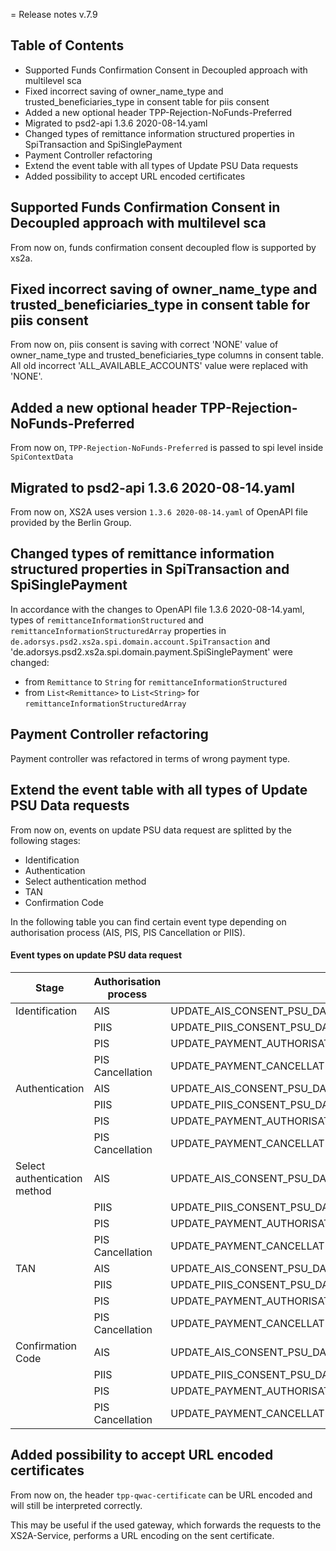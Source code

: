 = Release notes v.7.9

## Table of Contents

* Supported Funds Confirmation Consent in Decoupled approach with multilevel sca
* Fixed incorrect saving of owner_name_type and trusted_beneficiaries_type in consent table for piis consent
* Added a new optional header TPP-Rejection-NoFunds-Preferred
* Migrated to psd2-api 1.3.6 2020-08-14.yaml
* Changed types of remittance information structured properties in SpiTransaction and SpiSinglePayment
* Payment Controller refactoring
* Extend the event table with all types of Update PSU Data requests
* Added possibility to accept URL encoded certificates

## Supported Funds Confirmation Consent in Decoupled approach with multilevel sca

From now on, funds confirmation consent decoupled flow is supported by xs2a.

## Fixed incorrect saving of owner_name_type and trusted_beneficiaries_type in consent table for piis consent

From now on, piis consent is saving with correct 'NONE' value of owner_name_type and trusted_beneficiaries_type
columns in consent table. All old incorrect 'ALL_AVAILABLE_ACCOUNTS' value were replaced with 'NONE'.

## Added a new optional header TPP-Rejection-NoFunds-Preferred

From now on, `TPP-Rejection-NoFunds-Preferred` is passed to spi level inside `SpiContextData`

## Migrated to psd2-api 1.3.6 2020-08-14.yaml

From now on, XS2A uses version `1.3.6 2020-08-14.yaml` of OpenAPI file provided by the Berlin Group.

##  Changed types of remittance information structured properties in SpiTransaction and SpiSinglePayment

In accordance with the changes to OpenAPI file 1.3.6 2020-08-14.yaml, types of `remittanceInformationStructured`
and `remittanceInformationStructuredArray` properties in `de.adorsys.psd2.xs2a.spi.domain.account.SpiTransaction` and
'de.adorsys.psd2.xs2a.spi.domain.payment.SpiSinglePayment' were changed:

- from `Remittance` to `String` for `remittanceInformationStructured`
- from `List<Remittance>` to `List<String>` for `remittanceInformationStructuredArray`

## Payment Controller refactoring

Payment controller was refactored in terms of wrong payment type.

## Extend the event table with all types of Update PSU Data requests

From now on, events on update PSU data request are splitted by the following stages:

- Identification
- Authentication
- Select authentication method
- TAN
- Confirmation Code

In the following table you can find certain event type depending on authorisation process (AIS, PIS, PIS Cancellation or PIIS).

#### Event types on update PSU data request

| Stage                        | Authorisation process | Event type                                                                          |
|------------------------------|-----------------------|-------------------------------------------------------------------------------------|
| Identification               | AIS                   | UPDATE_AIS_CONSENT_PSU_DATA_IDENTIFICATION_REQUEST_RECEIVED                         |
|                              | PIIS                  | UPDATE_PIIS_CONSENT_PSU_DATA_IDENTIFICATION_REQUEST_RECEIVED                        |
|                              | PIS                   | UPDATE_PAYMENT_AUTHORISATION_PSU_DATA_IDENTIFICATION_REQUEST_RECEIVED               |
|                              | PIS Cancellation      | UPDATE_PAYMENT_CANCELLATION_PSU_DATA_IDENTIFICATION_REQUEST_RECEIVED                |
| Authentication               | AIS                   | UPDATE_AIS_CONSENT_PSU_DATA_AUTHENTICATION_REQUEST_RECEIVED                         |
|                              | PIIS                  | UPDATE_PIIS_CONSENT_PSU_DATA_AUTHENTICATION_REQUEST_RECEIVED                        |
|                              | PIS                   | UPDATE_PAYMENT_AUTHORISATION_PSU_DATA_AUTHENTICATION_REQUEST_RECEIVED               |
|                              | PIS Cancellation      | UPDATE_PAYMENT_CANCELLATION_PSU_DATA_AUTHENTICATION_REQUEST_RECEIVED                |
| Select authentication method | AIS                   | UPDATE_AIS_CONSENT_PSU_DATA_SELECT_AUTHENTICATION_METHOD_REQUEST_RECEIVED           |
|                              | PIIS                  | UPDATE_PIIS_CONSENT_PSU_DATA_SELECT_AUTHENTICATION_METHOD_REQUEST_RECEIVED          |
|                              | PIS                   | UPDATE_PAYMENT_AUTHORISATION_PSU_DATA_SELECT_AUTHENTICATION_METHOD_REQUEST_RECEIVED |
|                              | PIS Cancellation      | UPDATE_PAYMENT_CANCELLATION_PSU_DATA_SELECT_AUTHENTICATION_METHOD_REQUEST_RECEIVED  |
| TAN                          | AIS                   | UPDATE_AIS_CONSENT_PSU_DATA_TAN_REQUEST_RECEIVED                                    |
|                              | PIIS                  | UPDATE_PIIS_CONSENT_PSU_DATA_TAN_REQUEST_RECEIVED                                   |
|                              | PIS                   | UPDATE_PAYMENT_AUTHORISATION_PSU_DATA_TAN_REQUEST_RECEIVED                          |
|                              | PIS Cancellation      | UPDATE_PAYMENT_CANCELLATION_PSU_DATA_TAN_REQUEST_RECEIVED                           |
| Confirmation Code            | AIS                   | UPDATE_AIS_CONSENT_PSU_DATA_CONFIRMATION_CODE_REQUEST_RECEIVED                      |
|                              | PIIS                  | UPDATE_PIIS_CONSENT_PSU_DATA_CONFIRMATION_CODE_REQUEST_RECEIVED                     |
|                              | PIS                   | UPDATE_PAYMENT_AUTHORISATION_PSU_DATA_CONFIRMATION_CODE_REQUEST_RECEIVED            |
|                              | PIS Cancellation      | UPDATE_PAYMENT_CANCELLATION_PSU_DATA_CONFIRMATION_CODE_REQUEST_RECEIVED             |

## Added possibility to accept URL encoded certificates

From now on, the header `tpp-qwac-certificate` can be URL encoded and will still be
interpreted correctly.

This may be useful if the used gateway, which forwards the requests to the XS2A-Service, performs a URL
encoding on the sent certificate.
